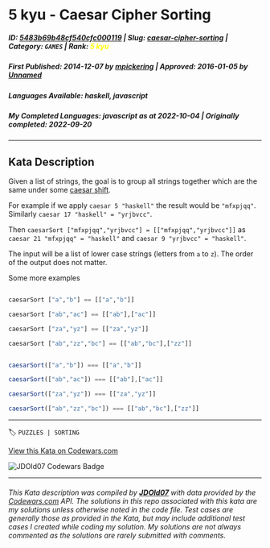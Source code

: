 # 5 kyu - Caesar Cipher Sorting

##### **ID**: [5483b69b48cf540cfc000119](https://www.codewars.com/kata/5483b69b48cf540cfc000119) | **Slug**: [caesar-cipher-sorting](https://www.codewars.com/kata/5483b69b48cf540cfc000119) | **Category**: `GAMES` | **Rank**: <span style="color:yellow">5 kyu</span>

##### **First Published**: 2014-12-07 ***by*** [mpickering](https://www.codewars.com/users/mpickering) | **Approved**: 2016-01-05 ***by*** [Unnamed](https://www.codewars.com/users/Unnamed)

##### **Languages Available**: haskell, javascript

##### **My Completed Languages**: javascript ***as at*** 2022-10-04 | **Originally completed**: 2022-09-20

---

## Kata Description


Given a list of strings, the goal is to group all strings together which are the same under some [caesar shift](http://en.wikipedia.org/wiki/Caesar_cipher). 



For example if we apply `caesar 5 "haskell"` the result would be `"mfxpjqq"`. Similarly `caesar 17 "haskell" = "yrjbvcc"`. 



Then `caesarSort ["mfxpjqq","yrjbvcc"] = [["mfxpjqq","yrjbvcc"]]` as `caesar 21 "mfxpjqq" = "haskell"` and `caesar 9 "yrjbvcc" = "haskell"`. 



The input will be a list of lower case strings (letters from `a` to `z`). The order of the output does not matter. 



Some more examples

```haskell

caesarSort ["a","b"] == [["a","b"]]

caesarSort ["ab","ac"] == [["ab"],["ac"]]

caesarSort ["za","yz"] == [["za","yz"]]

caesarSort ["ab","zz","bc"] == [["ab","bc"],["zz"]]

```

```javascript

caesarSort(["a","b"]) === [["a","b"]]

caesarSort(["ab","ac"]) === [["ab"],["ac"]]

caesarSort(["za","yz"]) === [["za","yz"]]

caesarSort(["ab","zz","bc"]) === [["ab","bc"],["zz"]]

```

---


🏷 `PUZZLES | SORTING`


[View this Kata on Codewars.com](https://www.codewars.com/kata/5483b69b48cf540cfc000119)

![](https://www.codewars.com/users/jdold07/badges/large "JDOld07 Codewars Badge")

---

###### *This Kata description was compiled by [**JDOld07**](https://tpstech.dev) with data provided by the [Codewars.com](https://www.codewars.com) API.  The solutions in this repo associated with this kata are my solutions unless otherwise noted in the code file.  Test cases are generally those as provided in the Kata, but may include additional test cases I created while coding my solution.  My solutions are not always commented as the solutions are rarely submitted with comments.*
